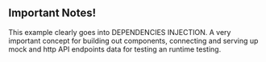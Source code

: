 ## Important Notes!

This example clearly goes into DEPENDENCIES INJECTION. A very important concept for building out components, connecting and serving up mock and http API endpoints data for testing an runtime testing.
